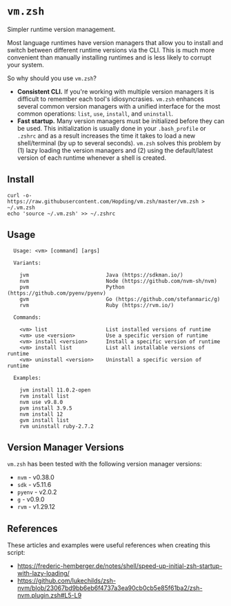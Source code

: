 # `vm.zsh`

Simpler runtime version management.

Most language runtimes have version managers that allow you to install and switch between different runtime versions via the CLI. This is much more convenient than manually installing runtimes and is less likely to corrupt your system.

So why should you use `vm.zsh`?
* **Consistent CLI.** If you're working with multiple version managers it is difficult to remember each tool's idiosyncrasies. `vm.zsh` enhances several common version managers with a unified interface for the most common operations: `list`, `use`, `install`, and `uninstall`.
* **Fast startup.** Many version managers must be initialized before they can be used. This initialization is usually done in your `.bash_profile` or `.zshrc` and as a result increases the time it takes to load a new shell/terminal (by up to several seconds). `vm.zsh` solves this problem by (1) lazy loading the version managers and (2) using the default/latest version of each runtime whenever a shell is created.

## Install

```
curl -o- https://raw.githubusercontent.com/Hopding/vm.zsh/master/vm.zsh > ~/.vm.zsh
echo 'source ~/.vm.zsh' >> ~/.zshrc
```

## Usage

```
  Usage: <vm> [command] [args]

  Variants:

    jvm                         Java (https://sdkman.io/)
    nvm                         Node (https://github.com/nvm-sh/nvm)
    pvm                         Python (https://github.com/pyenv/pyenv)
    gvm                         Go (https://github.com/stefanmaric/g)
    rvm                         Ruby (https://rvm.io/)

  Commands:

    <vm> list                   List installed versions of runtime
    <vm> use <version>          Use a specific version of runtime
    <vm> install <version>      Install a specific version of runtime
    <vm> install list           List all installable versions of runtime
    <vm> uninstall <version>    Uninstall a specific version of runtime

  Examples:

    jvm install 11.0.2-open
    rvm install list
    nvm use v9.8.0
    pvm install 3.9.5
    nvm install 12
    gvm install list
    rvm uninstall ruby-2.7.2
```

## Version Manager Versions

`vm.zsh` has been tested with the following version manager versions:
* `nvm` - v0.38.0
* `sdk` - v5.11.6
* `pyenv` - v2.0.2
* `g` - v0.9.0
* `rvm` - v1.29.12

## References

These articles and examples were useful references when creating this script:
* https://frederic-hemberger.de/notes/shell/speed-up-initial-zsh-startup-with-lazy-loading/
* https://github.com/lukechilds/zsh-nvm/blob/23067bd9bb6eb6f4737a3ea90cb0cb5e85f61ba2/zsh-nvm.plugin.zsh#L5-L9
